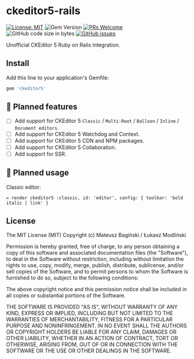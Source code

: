 # ckeditor5-rails

[![License: MIT](https://img.shields.io/badge/License-MIT-orange.svg?style=flat-square)](https://opensource.org/licenses/MIT)
![Gem Version](https://img.shields.io/gem/v/ckeditor5-rails?style=flat-square)
[![PRs Welcome](https://img.shields.io/badge/PRs-welcome-green.svg?style=flat-square)](http://makeapullrequest.com)
![GitHub code size in bytes](https://img.shields.io/github/languages/code-size/mati365/ckeditor5-rails?style=flat-square)
[![GitHub issues](https://img.shields.io/github/issues/mati365/ckeditor5-rails?style=flat-square)](https://github.com/Mati365/ckeditor5-rails/issues)

Unofficial CKEditor 5 Ruby on Rails integration.

## Install

Add this line to your application's Gemfile:

```ruby
gem 'ckeditor5'
```

## :construction: Planned features

- [ ] Add support for CKEditor 5 `Classic` / `Multi-Root` / `Balloon` / `Inline` / `Document editors`.
- [ ] Add support for CKEditor 5 Watchdog and Context.
- [ ] Add support for CKEditor 5 CDN and NPM packages.
- [ ] Add support for CKEditor 5 Collaboration.
- [ ] Add support for SSR.

## :construction: Planned usage

Classic editor:

```slim
= render ckeditor5 :classic, id: 'editor', config: { toolbar: 'bold italic | link' }
```

## License

The MIT License (MIT)
Copyright (c) Mateusz Bagiński / Łukasz Modliński

Permission is hereby granted, free of charge, to any person obtaining a copy of this software and associated documentation files (the "Software"), to deal in the Software without restriction, including without limitation the rights to use, copy, modify, merge, publish, distribute, sublicense, and/or sell copies of the Software, and to permit persons to whom the Software is furnished to do so, subject to the following conditions:

The above copyright notice and this permission notice shall be included in all copies or substantial portions of the Software.

THE SOFTWARE IS PROVIDED "AS IS", WITHOUT WARRANTY OF ANY KIND, EXPRESS OR IMPLIED, INCLUDING BUT NOT LIMITED TO THE WARRANTIES OF MERCHANTABILITY, FITNESS FOR A PARTICULAR PURPOSE AND NONINFRINGEMENT. IN NO EVENT SHALL THE AUTHORS OR COPYRIGHT HOLDERS BE LIABLE FOR ANY CLAIM, DAMAGES OR OTHER LIABILITY, WHETHER IN AN ACTION OF CONTRACT, TORT OR OTHERWISE, ARISING FROM, OUT OF OR IN CONNECTION WITH THE SOFTWARE OR THE USE OR OTHER DEALINGS IN THE SOFTWARE.
